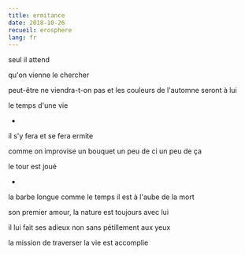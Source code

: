```yaml
---
title: ermitance
date: 2018-10-26
recueil: erosphere
lang: fr
---
```


seul
il attend

qu'on vienne le chercher

peut-être ne viendra-t-on pas
et les couleurs de l'automne seront à lui

le temps d'une vie

*

il s'y fera
et se fera ermite

comme on improvise un bouquet
un peu de ci un peu de ça

le tour est joué

*

la barbe longue comme le temps
il est à l'aube de la mort

son premier amour, la nature
est toujours avec lui

il lui fait ses adieux
non sans pétillement aux yeux

la mission de traverser la vie
est accomplie

